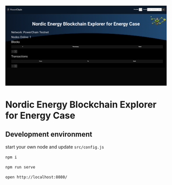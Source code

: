 
![Landing Page](docs/screenshot1.png)

Nordic Energy Blockchain Explorer for Energy Case
=====================================




Development environment
-----------------------

start your own node and update `src/config.js`

`npm i`

`npm run serve`

`open http://localhost:8080/`
